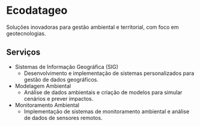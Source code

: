 # Ecodatageo

Soluções inovadoras para gestão ambiental e territorial, com foco em geotecnologias.

## Serviços
- Sistemas de Informação Geográfica (SIG)
   - Desenvolvimento e implementação de sistemas personalizados para gestão de dados geográficos.
- Modelagem Ambiental
   - Análise de dados ambientais e criação de modelos para simular cenários e prever impactos.
- Monitoramento Ambiental
  - Implementação de sistemas de monitoramento ambiental e análise de dados de sensores remotos.